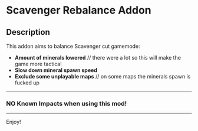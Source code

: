 # Scavenger Rebalance Addon

## Description

This addon aims to balance Scavenger cut gamemode:

- **Amount of minerals lowered** // there were a lot so this will make the game more tactical
- **Slow down mineral spawn speed**
- **Exclude some unplayable maps** // on some maps the minerals spawn is fucked up

---

### NO Known Impacts when using this mod!

---

Enjoy!